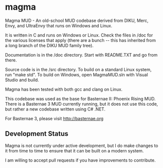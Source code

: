 # magma

Magma MUD - An old-school MUD codebase derived from DIKU, Merc, Envy, and
UltraEnvy that runs on Windows and Linux.

It is written in C and runs on Windows or Linux.  Check the files in /doc for
the various licenses that apply (there are a bunch -- this has inherited from
a long branch of the DIKU MUD family tree).

Documentation is in the /doc directory. Start with README.TXT and go from there.

Source code is in the /src directory. To build on a standard Linux system, run
"make std". To build on Windows, open MagmaMUD.sln with Visual Studio and build.

Magma has been tested with both gcc and clang on Linux.

This codebase was used as the base for Basternae II: Phoenix Rising MUD.
There is a Basternae 3 MUD currently running, but it does not use this code,
but rather a new codebase written using C# .NET.

For Basternae 3, please visit http://basternae.org

## Development Status

Magma is not currently under active development, but I do make changes to it from
time to time to ensure that it can be built on a modern system.

I am willing to accept pull requests if you have improvements to contribute.
